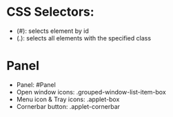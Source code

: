 # CSS Selectors:
- (#): selects element by id
- (.): selects all elements with the specified class 

# Panel
- Panel: #Panel
- Open window icons: .grouped-window-list-item-box
- Menu icon & Tray icons: .applet-box
- Cornerbar button: .applet-cornerbar
